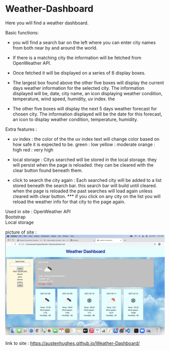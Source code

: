 # Weather-Dashboard

Here you will find a weather dashboard. 

Basic functions:

- you will find a search bar on the left where you can enter city names from both near by and around the world. 

- If there is a matching city the information will be fetched from OpenWeather API. 

- Once fetched it will be displayed on a series of 6 display boxes. 

- The largest box found above the other five boxes will display the current days weather information for the selected city. The information displayed will be, date, city name, an icon displaying weather condition, temperature, wind speed, humidity, uv index.
the 

- The other five boxes will display the next 5 days weather forecast for chosen city. The information displayed will be the date for this forecast, an icon to display weather condition, temperature, humidity.

Extra features :

- uv index : the color of the the uv index text will change color based on how safe it is expected to be. 
        green : low
        yellow : moderate
        orange : high
        red : very high 

- local storage : Citys searched will be stored in the local storage. they will persist when the page is reloaded. they can be cleared with the clear button found beneath them. 

- click to search the city again : Each searched city will be added to a list stored beneath the search bar. this search bar will build until cleared. when the page is reloaded the past searches will load again unless cleared with clear button. *** if you click on any city on the list you will reload the weather info for that city to the page again.

Used in site :
OpenWeather API</br>
Bootstrap</br>
Local storage

picture of site : ![](assets/dashboard.png)

link to site : https://austenhughes.github.io/Weather-Dashboard/
